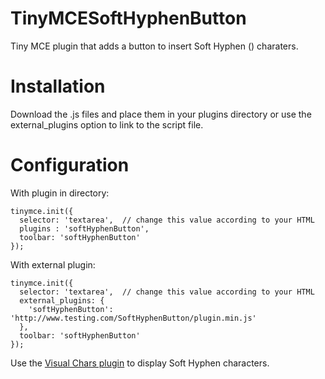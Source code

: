# TinyMCESoftHyphenButton
 Tiny MCE plugin that adds a button to insert Soft Hyphen (&shy;) charaters.

# Installation
Download the .js files and place them in your plugins directory or use the external_plugins option to link to the script file.

# Configuration

With plugin in directory:

```
tinymce.init({
  selector: 'textarea',  // change this value according to your HTML
  plugins : 'softHyphenButton',
  toolbar: 'softHyphenButton'
});
```

With external plugin:

```
tinymce.init({
  selector: 'textarea',  // change this value according to your HTML
  external_plugins: {
    'softHyphenButton': 'http://www.testing.com/SoftHyphenButton/plugin.min.js'
  },
  toolbar: 'softHyphenButton'
});
```

Use the [Visual Chars plugin](https://www.tiny.cloud/docs/plugins/opensource/visualchars/) to display Soft Hyphen characters.
